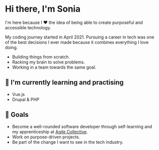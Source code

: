 # Hi there, I'm Sonia
I'm here because I ❤️ the idea of being able to create purposeful and accessible technology.

My coding journey started in April 2021. Pursuing a career in tech was one of the best decisions I ever made because it combines everything I love doing.
- Building things from scratch. 
- Racking my brain to solve problems.
- Working in a team towards the same goal.  

## 🌱 I'm currently learning and practising 
- Vue.js
- Drupal & PHP 

## 🎯 Goals 
- Become a well-rounded software developer through self-learning and my apprenticeship at [Agile Collective](https://agile.coop/).
- Work on purpose-driven projects. 
- Be part of the change I want to see in the tech industry.
